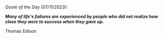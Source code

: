 *Quote of the Day (07/11/2023):*

_**Many of life's failures are experienced by people who did not realize how close they were to success when they gave up.**_

Thomas Edison